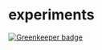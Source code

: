 # experiments

[![Greenkeeper badge](https://badges.greenkeeper.io/Jade05/experiments.svg)](https://greenkeeper.io/)